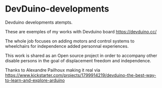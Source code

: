 # DevDuino-developments
Devduino developments atempts.

These are exemples of my works with Devduino board https://devduino.cc/

The whole job focuses on adding motors and control systems to wheelchairs for independence added personnal experiences.

This work is shared as an Open source project in order to accompany other disable persons in the goal of displacement freedom and independence.

Thanks to Alexandre Pailhoux making it real via https://www.kickstarter.com/projects/1799914219/devduino-the-best-way-to-learn-and-explore-arduino
